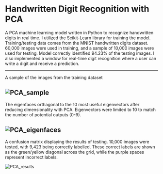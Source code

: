 # Handwritten Digit Recognition with PCA

A PCA machine learning model written in Python to recognize handwritten digits in real time. I utilized the Scikit-Learn library for training the model. Training/testing data comes from the MNIST handwritten digits dataset. 60,000 images were used in training, and a sample of 10,000 images were used for testing.
Model correctly identified 94.23% of the testing images. I also implemented a window for real-time digit recognition where a user can write a digit and receive a prediction.

-----
A sample of the images from the training dataset

![PCA_sample](https://github.com/user-attachments/assets/f5a5e837-1223-4561-8fa9-0837dae93290)
-----
The eigenfaces orthagonal to the 10 most useful eigenvectors after reducing dimensionality with PCA. Eigenvectors were limited to 10 to match the number of potential outputs (0-9).

![PCA_eigenfaces](https://github.com/user-attachments/assets/2d9cccdd-4733-40dc-8be9-4a878b284524)
-----
A confusion matrix displaying the results of testing. 10,000 images were tested, with 9,423 being correctly labelled. These correct labels are shown as the green/yellow diagonal across the grid, while the purple spaces represent incorrect labels.

![PCA_results](https://github.com/user-attachments/assets/955e99d6-dfbd-4783-b8f6-0cffd6306aca)
